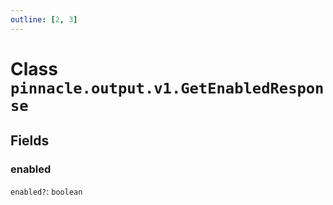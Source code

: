 ```yaml
---
outline: [2, 3]
---
```


# Class `pinnacle.output.v1.GetEnabledResponse`




## Fields

### enabled <Badge type="danger" text="nullable" />

`enabled?`: <code>boolean</code>




